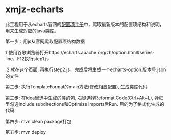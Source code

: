 # xmjz-echarts
此工程用于从echarts官网的[配置项手册](https://echarts.apache.org/zh/option.html#title)中，爬取最新版本的配置项结构和说明，用来生成对应的java类库。

第一步：用js从官网爬取配置项结构数据

​	1.使用谷歌浏览器打开https://echarts.apache.org/zh/option.html#series-line，F12执行step1.js

​	2.就在这个页面, 再执行step2.js，完成后将生成一个echarts-option.版本号.json的文件

第二步: 执行TemplateFormat的main方法(修改相应配置), 生成类库代码

第三步: 在idea里选中生成的类的包, 右键选择Reformat Code(Ctrl+Alt+L), 弹框里勾选Include subdirections和Optimize imports后Run. 目的为了格式化生成的代码.

第四步: mvn clean package打包

第五步: mvn deploy

